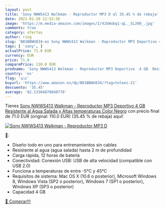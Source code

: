 ```yaml
---
layout: post
title: 'Sony NWWS413 Walkman - Reproductor MP3 D al 35.45 % de rebaja'
date: 2021-01-20 12:52:56
image: 'https://m.media-amazon.com/images/I/41kWubq1-qL._SL200_.jpg'
comments: true
category: ofertas
author: ring
slug: 'B01BBWU834-es Sony NWWS413 Walkman - Reproductor MP3 Deportivo 4 GB...'
tags: [ 'sony', ]
actualPrice: 71.0 EUR
currency: EUR
price: 71.0
comparePrice: 110.0 EUR
prodname: 'Sony NWWS413 Walkman - Reproductor MP3 Deportivo  4 GB  Resistente al Agua Salada y Altas temperaturas   Color Negro'
country: 'es'
flag: '🇪🇸'
buyurl: 'https://www.amazon.es/dp/B01BBWU834/?tag=tolees-21'
descuento: '35.45'
average: '82.13304878048778'
---
```


Tienes [Sony NWWS413 Walkman - Reproductor MP3 Deportivo  4 GB  Resistente al Agua Salada y Altas temperaturas   Color Negro](https://www.amazon.es/dp/B01BBWU834/?tag=tolees-21) con precio final de  71.0 EUR (original: 110.0 EUR) (35.45 %  de rebaja) aqui!

[![Sony NWWS413 Walkman - Reproductor MP3 D](https://m.media-amazon.com/images/I/41kWubq1-qL._SL200_.jpg)](https://www.amazon.es/dp/B01BBWU834/?tag=tolees-21)

🔎:

- Diseño todo en uno para entrenamientos sin cables
- Resistente al agua (agua salada) hasta 2 m de profundidad
- Carga rápida, 12 horas de batería
- Conectividad: Conexión USB: USB de alta velocidad (compatible con USB 2.0)
- Funciona a temperaturas de entre -5°C y 45°C
- Requisitos de sistema: Mac OS X (10.6 o posterior), Microsoft Windows 8, Windows Vista (SP2 o posterior), Windows 7 (SP1 o posterior), Windows XP (SP3 o posterior)
- Capacidad 4 GB

[🛒 Comprar!!!](https://www.amazon.es/dp/B01BBWU834/?tag=tolees-21)
